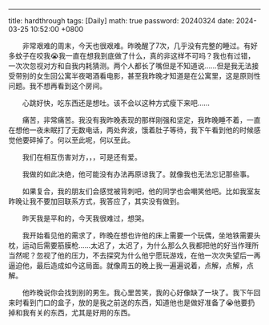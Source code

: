 ---
title: hardthrough
tags: [Daily]
math: true
password: 20240324
date: 2024-03-25 10:52:00 +0800

&emsp;&emsp;非常艰难的周末，今天也很艰难。昨晚醒了7次，几乎没有完整的睡过。有好多蚊子在咬我😭我一直在想我到底做了什么，真的非这样不可吗？我也有过错，一次次忽视对方和自我内耗猜测。两个人都长了嘴但是不知道说……但是我无法接受带别的女生回公寓半夜喝酒看电影，甚至我昨晚才知道是在公寓里，这是原则性问题。我不想再看到这个房间。

&emsp;&emsp;心跳好快，吃东西还是想吐。该不会以这种方式瘦下来吧……

&emsp;&emsp;痛苦，非常痛苦。我没有我昨晚表现的那样刚强和坚定，我昨晚睡不着，一直在想他一夜未眠打了无数电话，两处奔波，饿着肚子等待，我下午看到他的时候感觉他要碎掉了。何以至此呢，何以至此。

&emsp;&emsp;我们在相互伤害对方，，，可是还有爱。

&emsp;&emsp;我做的如此决绝，他可能没有办法再原谅我了。就像我也无法忘记那些事。

&emsp;&emsp;如果复合，我的朋友们会感觉被背刺吧，他的同学也会嘲笑他吧。比如我室友昨晚让我不要加回联系方式，我答应了，其实没有做到。

&emsp;&emsp;昨天我是平和的，今天我很难过，想哭。

&emsp;&emsp;我开始看见他的需求了，昨晚在想也许他的床上需要一个玩偶，坐地铁需要头枕，运动后需要筋膜枪……太迟了，太迟了，为什么那么久我都把他的好当作理所当然呢？忽视了他的压力，不去探究为什么他宁愿玩游戏，在他一次次失望后一再逼迫他，最后造成如今这局面。就像周五的晚上我一遍遍说着，点解，点解，点解。

&emsp;&emsp;他昨晚说你会找到别的男生。我心里苦笑，我的心好像缺了一块了。我下午回来时看到门口的盒子，放的是我之前送的东西，知道他也是做好准备了😭他要扔掉和我有关的东西，尤其是好用的东西。

&emsp;&emsp;



